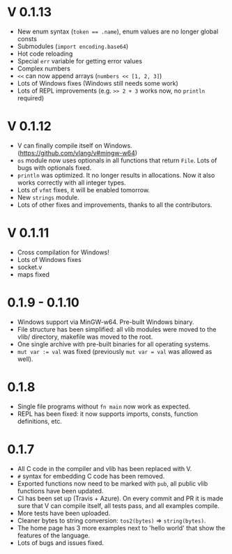# V 0.1.13
- New enum syntax (`token == .name`), enum values are no longer global consts
- Submodules (`import encoding.base64`)
- Hot code reloading
- Special `err` variable for getting error values
- Complex numbers
- `<<` can now append arrays (`numbers << [1, 2, 3]`)
- Lots of Windows fixes (Windows still needs some work)
- Lots of REPL improvements (e.g. `>> 2 + 3` works now, no `println` required)


# V 0.1.12
- V can finally compile itself on Windows. (https://github.com/vlang/v#mingw-w64)
- `os` module now uses optionals in all functions that return `File`. Lots of  bugs with optionals fixed.
- `println` was optimized. It no longer results in allocations. Now it also works correctly with all integer types.
- Lots of `vfmt` fixes, it will be enabled tomorrow. 
- New `strings` module.
- Lots of other fixes and improvements, thanks to all the contributors. 


# V 0.1.11

- Cross compilation for Windows!
- Lots of Windows fixes
- socket.v
- maps fixed


# 0.1.9 - 0.1.10
- Windows support via MinGW-w64. Pre-built Windows binary.
- File structure has been simplified: all vlib modules were moved to the vlib/ directory,
  makefile was moved to the root.
- One single archive with pre-built binaries for all operating systems. 
- `mut var := val` was fixed (previously `mut var = val` was allowed as well).

# 0.1.8
- Single file programs without `fn main` now work as expected.
- REPL has been fixed: it now supports imports, consts, function definitions, etc.

# 0.1.7

- All C code in the compiler and vlib has been replaced with V.
- `#` syntax for embedding C code has been removed.
- Exported functions now need to be marked with `pub`, all public vlib functions have been updated.
- CI has been set up (Travis + Azure). On every commit and PR it is made sure that V
  can compile itself, all tests pass, and all examples compile.
- More tests have been uploaded.
- Cleaner bytes to string conversion: `tos2(bytes)` => `string(bytes)`.
- The home page has 3 more examples next to 'hello world' that show the features of the language.
- Lots of bugs and issues fixed.
